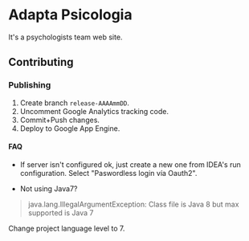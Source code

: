 Adapta Psicologia
=================

It's a psychologists team web site.


## Contributing

### Publishing

1. Create branch `release-AAAAmmDD`.
2. Uncomment Google Analytics tracking code.
3. Commit+Push changes.
3. Deploy to Google App Engine.

#### FAQ

- If server isn't configured ok, just create a new one from IDEA's run configuration. Select "Paswordless login vía Oauth2".  

- Not using Java7?
> java.lang.IllegalArgumentException: Class file is Java 8 but max supported is Java 7

Change project language level to 7.